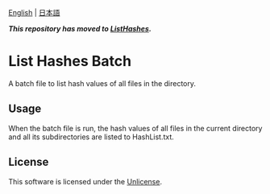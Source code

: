 [English](README.md) | [日本語](README.ja.md)

***This repository has moved to [ListHashes](../../../ListHashes).***

# List Hashes Batch

A batch file to list hash values of all files in the directory.

## Usage

When the batch file is run, the hash values of all files in the current directory and all its subdirectories are listed to HashList.txt.

## License

This software is licensed under the [Unlicense](LICENSE).
